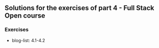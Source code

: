 ## Solutions for the exercises of part 4 - Full Stack Open course

### Exercises

- blog-list: 4.1-4.2
